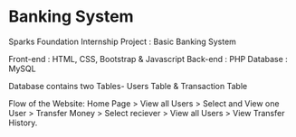 # Banking System
Sparks Foundation Internship Project : Basic Banking System  
 
Front-end : HTML, CSS, Bootstrap & Javascript 
Back-end : PHP 
Database : MySQL   

Database contains two Tables- Users Table & Transaction Table 

Flow of the Website: Home Page > View all Users > Select and View one User > Transfer Money > Select reciever > View all Users > View Transfer History.
